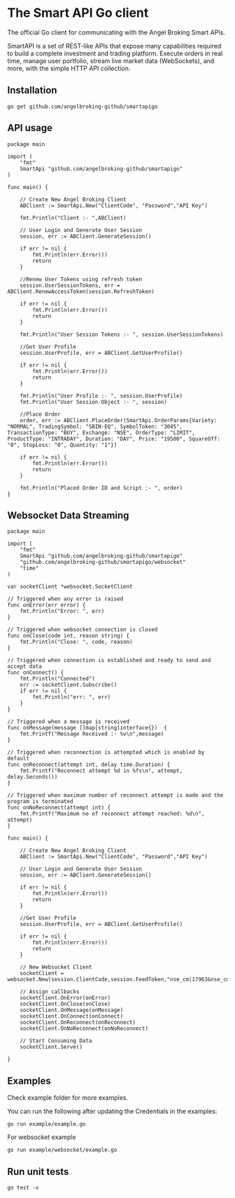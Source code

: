 # The Smart API Go client

The official Go client for communicating with the Angel Broking Smart APIs.

SmartAPI is a set of REST-like APIs that expose many capabilities required to build a complete investment and trading platform. Execute orders in real time, manage user portfolio, stream live market data (WebSockets), and more, with the simple HTTP API collection.


## Installation
```
go get github.com/angelbroking-github/smartapigo
```
## API usage
```golang
package main

import (
	"fmt"
	SmartApi "github.com/angelbroking-github/smartapigo"
)

func main() {

	// Create New Angel Broking Client
	ABClient := SmartApi.New("ClientCode", "Password","API Key")

	fmt.Println("Client :- ",ABClient)

	// User Login and Generate User Session
	session, err := ABClient.GenerateSession()

	if err != nil {
		fmt.Println(err.Error())
		return
	}

	//Renew User Tokens using refresh token
	session.UserSessionTokens, err = ABClient.RenewAccessToken(session.RefreshToken)

	if err != nil {
		fmt.Println(err.Error())
		return
	}

	fmt.Println("User Session Tokens :- ", session.UserSessionTokens)

	//Get User Profile
	session.UserProfile, err = ABClient.GetUserProfile()

	if err != nil {
		fmt.Println(err.Error())
		return
	}

	fmt.Println("User Profile :- ", session.UserProfile)
	fmt.Println("User Session Object :- ", session)

	//Place Order
	order, err := ABClient.PlaceOrder(SmartApi.OrderParams{Variety: "NORMAL", TradingSymbol: "SBIN-EQ", SymbolToken: "3045", TransactionType: "BUY", Exchange: "NSE", OrderType: "LIMIT", ProductType: "INTRADAY", Duration: "DAY", Price: "19500", SquareOff: "0", StopLoss: "0", Quantity: "1"})

	if err != nil {
		fmt.Println(err.Error())
		return
	}

	fmt.Println("Placed Order ID and Script :- ", order)
}
```
## Websocket Data Streaming
```golang
package main

import (
	"fmt"
	SmartApi "github.com/angelbroking-github/smartapigo"
	"github.com/angelbroking-github/smartapigo/websocket"
	"time"
)

var socketClient *websocket.SocketClient

// Triggered when any error is raised
func onError(err error) {
	fmt.Println("Error: ", err)
}

// Triggered when websocket connection is closed
func onClose(code int, reason string) {
	fmt.Println("Close: ", code, reason)
}

// Triggered when connection is established and ready to send and accept data
func onConnect() {
	fmt.Println("Connected")
	err := socketClient.Subscribe()
	if err != nil {
		fmt.Println("err: ", err)
	}
}

// Triggered when a message is received
func onMessage(message []map[string]interface{})  {
	fmt.Printf("Message Received :- %v\n",message)
}

// Triggered when reconnection is attempted which is enabled by default
func onReconnect(attempt int, delay time.Duration) {
	fmt.Printf("Reconnect attempt %d in %fs\n", attempt, delay.Seconds())
}

// Triggered when maximum number of reconnect attempt is made and the program is terminated
func onNoReconnect(attempt int) {
	fmt.Printf("Maximum no of reconnect attempt reached: %d\n", attempt)
}

func main() {

	// Create New Angel Broking Client
	ABClient := SmartApi.New("ClientCode", "Password","API Key")

	// User Login and Generate User Session
	session, err := ABClient.GenerateSession()

	if err != nil {
		fmt.Println(err.Error())
		return
	}

	//Get User Profile
	session.UserProfile, err = ABClient.GetUserProfile()

	if err != nil {
		fmt.Println(err.Error())
		return
	}

	// New Websocket Client
	socketClient = websocket.New(session.ClientCode,session.FeedToken,"nse_cm|17963&nse_cm|3499&nse_cm|11536&nse_cm|21808&nse_cm|317")

	// Assign callbacks
	socketClient.OnError(onError)
	socketClient.OnClose(onClose)
	socketClient.OnMessage(onMessage)
	socketClient.OnConnect(onConnect)
	socketClient.OnReconnect(onReconnect)
	socketClient.OnNoReconnect(onNoReconnect)

	// Start Consuming Data
	socketClient.Serve()

}
```

## Examples
Check example folder for more examples.

You can run the following after updating the Credentials in the examples:
```
go run example/example.go
```
For websocket example
```
go run example/websocket/example.go
```

## Run unit tests

```
go test -v
```
